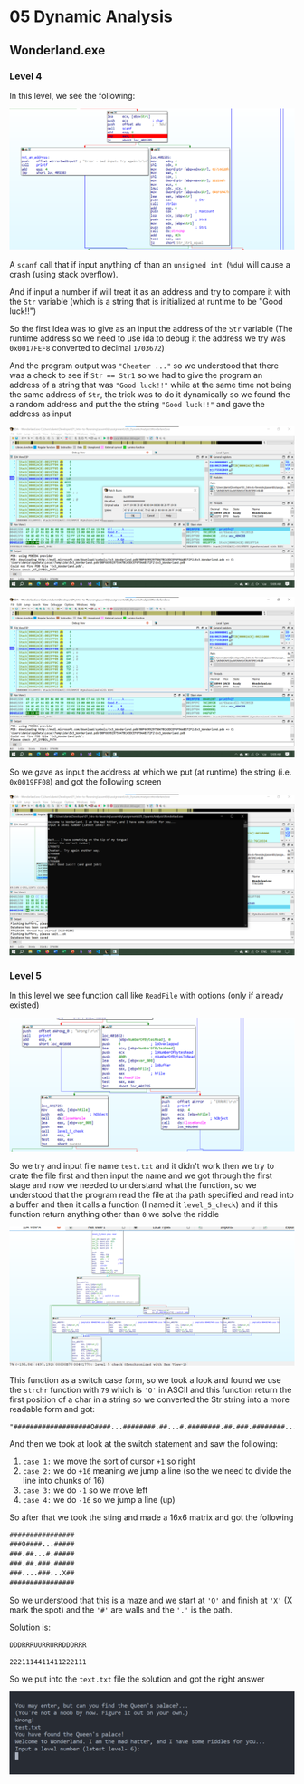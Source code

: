 # 05 Dynamic Analysis

## Wonderland.exe 

### Level 4

In this level, we see the following:

![alt text](image.png)

A `scanf` call that if input anything of than an `unsigned int `(`%du`) will cause a crash (using stack overflow).

And if input a number if will treat it as an address and try to compare it with the `Str` variable (which is a string that is initialized at runtime to be "Good luck!!")

So the first Idea was to give as an input the address of the `Str` variable (The runtime address so we need to use ida to debug it the address we try was `0x0017FEF8` converted to decimal `1703672`)

And the program output was `"Cheater ..."` so we understood that there was a check to see if `Str == Str1` so we had to give the program an address of a string that was `"Good luck!!"` while at the same time not being the same address of `Str`, the trick was to do it dynamically so we found the a random address and put the the string `"Good luck!!"` and gave the address as input

![alt text](image-1.png)

![alt text](image-2.png)

So we gave as input the address at which we put (at runtime) the string (i.e. `0x0019FF08`) and got the following screen

![sucess](sucess.png)

### Level 5

In this level we see function call like `ReadFile` with options (only if already existed)

![alt text](image-4.png)

So we try and input file name `test.txt` and it didn't work then we try to crate the file first and
then input the name and we got through the first stage and now we needed to understand what the function, so we understood that the program read the file at tha path specified and read into a buffer and then it calls a function (I named it `level_5_check`) and if this function return anything other than `0` we solve the riddle

![alt text](image-5.png)

This function as a switch case form, so we took a look and found we use the `strchr` function with `79` which is `'O'` in ASCII and this function return the first position of a char in a string so we converted the Str string into a more readable form and got: 

```text
"###################O####...########.##...#.########.##.###.########....###...X##################"
```

And then we took at look at the switch statement and saw the following:

1. `case 1:` we move the sort of cursor `+1` so right
2. `case 2:` we do `+16` meaning we jump a line (so the we need to divide the line into chunks of 16)
3. `case 3:` we do `-1` so we move left
4. `case 4:` we do `-16` so we jump a line (up)

So after that we took the sting and made a 16x6 matrix and got the following

```maze.txt
################
###O####...#####
###.##...#.#####
###.##.###.#####
###....###...X##
################
```

So we understood that this is a maze and we start at `'O'` and finish at `'X'` (X mark the spot) and the `'#'` are walls and the `'.'` is the path.

Solution is:

```text
DDDRRRUURRURRDDDRRR
```

```text
2221114411411222111
```

So we put into the `text.txt` file the solution and got the right answer

![alt text](image-3.png)
